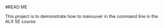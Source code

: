 #READ ME

This project is to demonstrate how to manouver in the command line in the ALX SE course


